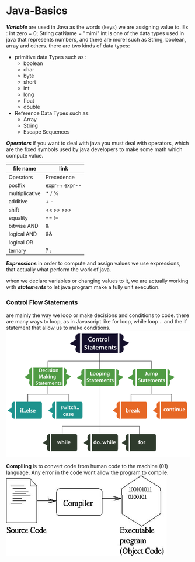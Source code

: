
# Java-Basics
***Variable*** are used in Java as the words (keys) we are assigning value to.
Ex : 
int zero = 0;
String catName = "mimi"
int is one of the data types used in java that represents numbers, and there are more! such as String, boolean, array and others.
there are two kinds of data types:
- primitive data Types such as :
    - boolean
    - char
    - byte
    - short
    - int
    - long
    - float
    - double 
- Reference Data Types such as:
    - Array
    - String
    - Escape Sequences
    

***Operators*** if you want to deal with java you must deal with operators, which are the fixed symbols used by java developers to make some math which compute value.

| file name | link |
| ----------- | ----------- |
|Operators|	Precedence|
|postfix	|expr++ expr--|
|multiplicative|	* / %|
|additive	|+ -|
|shift	|<< >> >>>|
|equality	|== !=|
|bitwise AND|	&|
|logical AND|	&&|
|logical OR|	|| |
|ternary	|? :|


***Expressions*** in order to compute and assign values we use expressions, that actually what perform the work of java.

 when we declare variables or changing values to it, we are actually working with ***statements*** to let java program make a fully unit execution.

### Control Flow Statements
 are mainly the way we loop or make decisions and conditions to code. 
 there are many ways to loop, as in Javascript like for loop, while loop... and the if statement that allow us to make conditions.
 ![control flow](assets/dart-control.png)


**Compiling** is to convert code from human code to the  machine (01) language. Any error in the code wont allow the program to compile.
 ![control flow](assets/Compiler.jpg)

